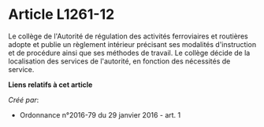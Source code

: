 # Article L1261-12

Le collège de l'Autorité de régulation des activités ferroviaires et routières adopte et publie un règlement intérieur
précisant ses modalités d'instruction et de procédure ainsi que ses méthodes de travail. Le collège décide de la localisation
des services de l'autorité, en fonction des nécessités de service.

**Liens relatifs à cet article**

_Créé par_:

  - Ordonnance n°2016-79 du 29 janvier 2016 - art. 1
